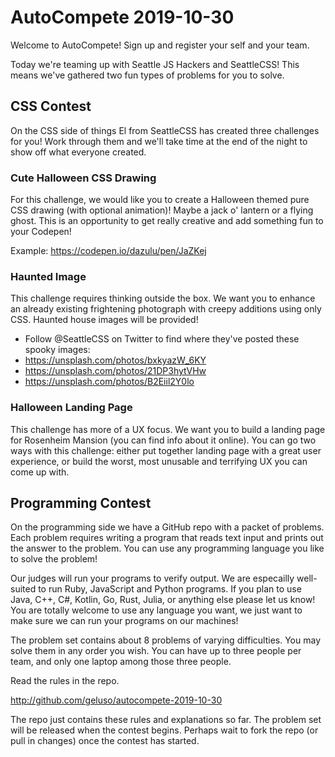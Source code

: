 # AutoCompete 2019-10-30
Welcome to AutoCompete! Sign up and register your self and your team.

Today we're teaming up with Seattle JS Hackers and SeattleCSS! This means
we've gathered two fun types of problems for you to solve.

## CSS Contest
On the CSS side of things El from SeattleCSS has created three challenges for
you! Work through them and we'll take time at the end of the night to show off
what everyone created.

### Cute Halloween CSS Drawing
For this challenge, we would like you to create a Halloween themed pure CSS
drawing (with optional animation)! Maybe a jack o' lantern or a flying ghost.
This is an opportunity to get really creative and add something fun to your
Codepen!

Example: https://codepen.io/dazulu/pen/JaZKej

### Haunted Image
This challenge requires thinking outside the box. We want you to enhance an
already existing frightening photograph with creepy additions using only CSS.
Haunted house images will be provided!

* Follow @SeattleCSS on Twitter to find where they've posted these spooky images:
* https://unsplash.com/photos/bxkyazW_6KY
* https://unsplash.com/photos/21DP3hytVHw
* https://unsplash.com/photos/B2Eiil2Y0lo

### Halloween Landing Page
This challenge has more of a UX focus.  We want you to build a landing page
for Rosenheim Mansion (you can find info about it online).  You can go two
ways with this challenge: either put together landing page with a great user
experience, or  build the worst, most unusable and terrifying UX you can come
up with.

## Programming Contest
On the programming side we have a GitHub repo with a packet of problems.
Each problem requires writing a program that reads text input and prints
out the answer to the problem. You can use any programming language you
like to solve the problem!

Our judges will run your programs to verify output. We are especailly
well-suited to run Ruby, JavaScript and Python programs. If you plan to use
Java, C++, C#, Kotlin, Go, Rust, Julia, or anything else please let us know!
You are totally welcome to use any language you want, we just want to make
sure we can run your programs on our machines!

The problem set contains about 8 problems of varying difficulties. You may
solve them in any order you wish. You can have up to three people per team,
and only one laptop among those three people.

Read the rules in the repo.

http://github.com/geluso/autocompete-2019-10-30

The repo just contains these rules and explanations so far. The problem set
will be released when the contest begins. Perhaps wait to fork the repo (or
pull in changes) once the contest has started.
